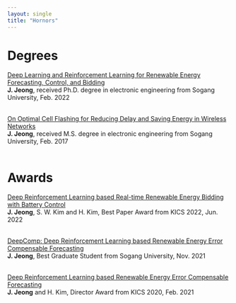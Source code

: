 ```yaml
---
layout: single
title: "Hornors"
---
```


# __Degrees__<br/>

[Deep Learning and Reinforcement Learning for Renewable Energy Forecasting, Control, and Bidding](https://dcollection.sogang.ac.kr/dcollection/srch/srchDetail/000000066489)<br/>
__J. Jeong__, received Ph.D. degree in electronic engineering from Sogang University, Feb. 2022<br/><br/>

[On Optimal Cell Flashing for Reducing Delay and Saving Energy in Wireless Networks](https://dcollection.sogang.ac.kr/dcollection/srch/srchDetail/000000061431)<br/>
__J. Jeong__, received M.S. degree in electronic engineering from Sogang University, Feb. 2017<br/><br/>

# __Awards__<br/>

[Deep Reinforcement Learning based Real-time Renewable Energy Bidding with Battery Control](https://github.com/Jaeik-Jeong/DeepBid/blob/main/Award_KICS_2022.jpg)<br/>
__J. Jeong__, S. W. Kim and H. Kim, Best Paper Award from KICS 2022, Jun. 2022<br/><br/>

[DeepComp: Deep Reinforcement Learning based Renewable Energy Error Compensable Forecasting](https://github.com/Jaeik-Jeong/DeepComp/blob/main/Award_Sogang_2021.jpg)<br/>
__J. Jeong__, Best Graduate Student from Sogang University, Nov. 2021<br/><br/>

[Deep Reinforcement Learning based Renewable Energy Error Compensable Forecasting](https://github.com/Jaeik-Jeong/ECF/blob/main/Award_KICS_2020.jpg)<br/>
__J. Jeong__ and H. Kim, Director Award from KICS 2020, Feb. 2021<br/><br/>
